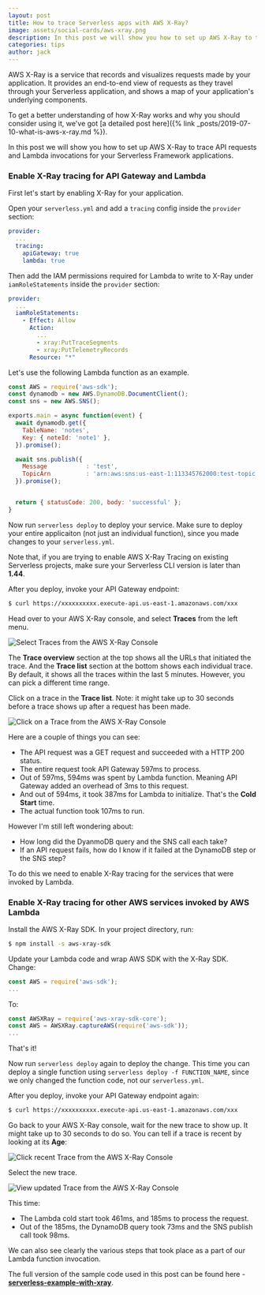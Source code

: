```yaml
---
layout: post
title: How to trace Serverless apps with AWS X-Ray?
image: assets/social-cards/aws-xray.png
description: In this post we will show you how to set up AWS X-Ray to trace API requests and Lambda invocations for your Serverless Framework applications.
categories: tips
author: jack
---
```



AWS X-Ray is a service that records and visualizes requests made by your application. It provides an end-to-end view of requests as they travel through your Serverless application, and shows a map of your application's underlying components.

To get a better understanding of how X-Ray works and why you should consider using it, we've got [a detailed post here]({% link _posts/2019-07-10-what-is-aws-x-ray.md %}).

In this post we will show you how to set up AWS X-Ray to trace API requests and Lambda invocations for your Serverless Framework applications.


### Enable X-Ray tracing for API Gateway and Lambda

First let's start by enabling X-Ray for your application.

Open your `serverless.yml` and add a `tracing` config inside the `provider` section:

``` yaml
provider:
  ...
  tracing:
    apiGateway: true
    lambda: true
```

Then add the IAM permissions required for Lambda to write to X-Ray under `iamRoleStatements` inside the `provider` section:

``` yaml
provider:
  ...
  iamRoleStatements:
    - Effect: Allow
      Action:
        ...
        - xray:PutTraceSegments
        - xray:PutTelemetryRecords
      Resource: "*"
```

Let's use the following Lambda function as an example.

``` javascript
const AWS = require('aws-sdk');
const dynamodb = new AWS.DynamoDB.DocumentClient();
const sns = new AWS.SNS();

exports.main = async function(event) {
  await dynamodb.get({
    TableName: 'notes',
    Key: { noteId: 'note1' },
  }).promise();

  await sns.publish({
    Message           : 'test',
    TopicArn          : 'arn:aws:sns:us-east-1:113345762000:test-topic',
  }).promise();


  return { statusCode: 200, body: 'successful' };
}
```

Now run `serverless deploy` to deploy your service. Make sure to deploy your entire applicaiton (not just an individual function), since you made changes to your `serverless.yml`.

Note that, if you are trying to enable AWS X-Ray Tracing on existing Serverless projects, make sure your Serverless CLI version is later than **1.44**.

After you deploy, invoke your API Gateway endpoint:

``` bash
$ curl https://xxxxxxxxxx.execute-api.us-east-1.amazonaws.com/xxx
```

Head over to your AWS X-Ray console, and select **Traces** from the left menu.

![Select Traces from the AWS X-Ray Console](/assets/blog/how-to-trace-serverless-apps-with-aws-x-ray/select-traces-from-the-aws-x-ray-console.png)

The **Trace overview** section at the top shows all the URLs that initiated the trace. And the **Trace list** section at the bottom shows each individual trace. By default, it shows all the traces within the last 5 minutes. However, you can pick a different time range.

Click on a trace in the **Trace list**. Note: it might take up to 30 seconds before a trace shows up after a request has been made.

![Click on a Trace from the AWS X-Ray Console](/assets/blog/how-to-trace-serverless-apps-with-aws-x-ray/click-on-a-trace-from-the-aws-x-ray-console.png)

Here are a couple of things you can see:

- The API request was a GET request and succeeded with a HTTP 200 status.
- The entire request took API Gateway 597ms to process.
- Out of 597ms, 594ms was spent by Lambda function. Meaning API Gateway added an overhead of 3ms to this request.
- And out of 594ms, it took 387ms for Lambda to initialize. That's the **Cold Start** time.
- The actual function took 107ms to run.

However I'm still left wondering about:

- How long did the DyanmoDB query and the SNS call each take?
- If an API request fails, how do I know if it failed at the DynamoDB step or the SNS step? 

To do this we need to enable X-Ray tracing for the services that were invoked by Lambda.


### Enable X-Ray tracing for other AWS services invoked by AWS Lambda

Install the AWS X-Ray SDK. In your project directory, run:

``` bash
$ npm install -s aws-xray-sdk
```

Update your Lambda code and wrap AWS SDK with the X-Ray SDK. Change:

``` javascript
const AWS = require('aws-sdk');
...
```

To:

``` javascript
const AWSXRay = require('aws-xray-sdk-core');
const AWS = AWSXRay.captureAWS(require('aws-sdk'));
...
```

That's it!

Now run `serverless deploy` again to deploy the change. This time you can deploy a single function using `serverless deploy -f FUNCTION_NAME`, since we only changed the function code, not our `serverless.yml`.

After you deploy, invoke your API Gateway endpoint again:

``` bash
$ curl https://xxxxxxxxxx.execute-api.us-east-1.amazonaws.com/xxx
```

Go back to your AWS X-Ray console, wait for the new trace to show up. It might take up to 30 seconds to do so. You can tell if a trace is recent by looking at its **Age**:

![Click recent Trace from the AWS X-Ray Console](/assets/blog/how-to-trace-serverless-apps-with-aws-x-ray/click-recent-trace-from-the-aws-x-ray-console.png)

Select the new trace.

![View updated Trace from the AWS X-Ray Console](/assets/blog/how-to-trace-serverless-apps-with-aws-x-ray/view-updated-trace-from-the-aws-x-ray-console.png)

This time:
- The Lambda cold start took 461ms, and 185ms to process the request.
- Out of the 185ms, the DynamoDB query took 73ms and the SNS publish call took 98ms.

We can also see clearly the various steps that took place as a part of our Lambda function invocation.


The full version of the sample code used in this post can be found here - [**serverless-example-with-xray**](https://github.com/seed-run/serverless-example-with-xray).
